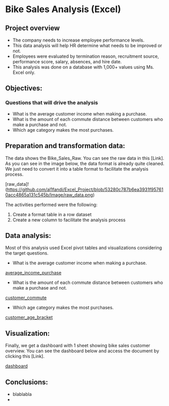 # Bike Sales Analysis (Excel)

## Project overview

* The company needs to increase employee performance levels.
* This data analysis will help HR determine what needs to be improved or not.
* Employees were evaluated by termination reason, recruitment source, performance score, salary, absences, and hire date.
* This analysis was done on a database with 1,000+ values using Ms. Excel only.

## Objectives:
### Questions that will drive the analysis
* What is the average customer income when making a purchase.
* What is the amount of each commute distance between customers who make a purchase and not.
* Which age category makes the most purchases. 

## Preparation and transformation data:
The data shows the Bike_Sales_Raw. You can see the raw data in this [Link]. As you can see in the image below, the data format is already quite cleaned. We just need to convert it into a table format to facilitate the analysis process.

[raw_data]!(https://github.com/al1fandi/Excel_Project/blob/53280c787b6ea3931f957610acc4865a131c545b/Image/raw_data.png)

The activities performed were the following:
1. Create a format table in a row dataset
2. Create a new column to facilitate the analysis process


## Data analysis:
Most of this analysis used Excel pivot tables and visualizations considering the target questions.

* What is the average customer income when making a purchase.

[average_income_purchase](https://github.com/al1fandi/Excel_Project/blob/53280c787b6ea3931f957610acc4865a131c545b/Image/Average%20Income%20per%20Purchase.png)

* What is the amount of each commute distance between customers who make a purchase and not.

[customer_commute](https://github.com/al1fandi/Excel_Project/blob/53280c787b6ea3931f957610acc4865a131c545b/Image/Customer%20Commute.png)
  
* Which age category makes the most purchases. 

[customer_age_bracket](https://github.com/al1fandi/Excel_Project/blob/53280c787b6ea3931f957610acc4865a131c545b/Image/Customer%20Age%20Bracket.png)

## Visualization:
Finally, we get a dashboard with 1 sheet showing bike sales customer overview. You can see the dashboard below and access the document by clicking this [Link].

[dashboard](https://github.com/al1fandi/Excel_Project/blob/53280c787b6ea3931f957610acc4865a131c545b/Image/Bike%20Sales%20Dashboard.png)

## Conclusions:
* blablabla
* 





